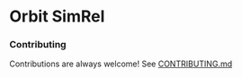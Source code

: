 # Orbit SimRel


### Contributing

Contributions are always welcome!
See [CONTRIBUTING.md](CONTRIBUTING.md)
